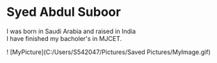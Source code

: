# Syed Abdul Suboor

I was born in Saudi Arabia and raised in India<br>
I have finished my bacholer's in MJCET.

! [MyPicture](C:/Users/S542047/Pictures/Saved Pictures/MyImage.gif)